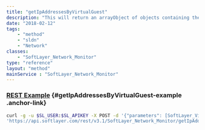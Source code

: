 ```yaml
---
title: "getIpAddressesByVirtualGuest"
description: "This will return an arrayObject of objects containing the ipaddresses.  Using an string parameter you can send a partial ipaddress to search within a given ipaddress.  You can also set the max limit as well using the setting the resultLimit. "
date: "2018-02-12"
tags:
    - "method"
    - "sldn"
    - "Network"
classes:
    - "SoftLayer_Network_Monitor"
type: "reference"
layout: "method"
mainService : "SoftLayer_Network_Monitor"
---
```


### [REST Example](#getIpAddressesByVirtualGuest-example) <a href="/article/rest/"><i class="fas fa-question"></i></a> {#getIpAddressesByVirtualGuest-example .anchor-link} 
```bash
curl -g -u $SL_USER:$SL_APIKEY -X POST -d '{"parameters": [SoftLayer_Virtual_Guest, string]}' \
'https://api.softlayer.com/rest/v3.1/SoftLayer_Network_Monitor/getIpAddressesByVirtualGuest'
```
